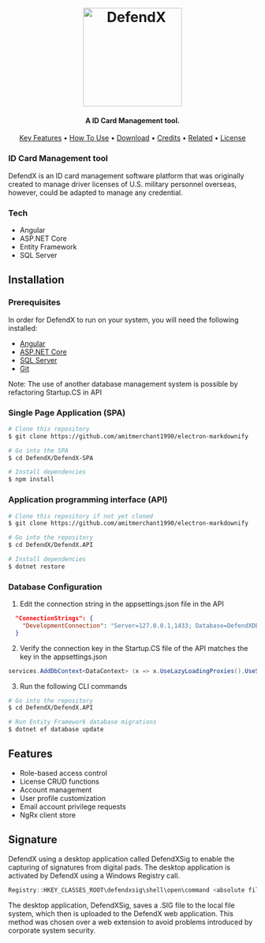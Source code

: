 <h1 align="center">
  <br>
  <img src="/doc/banner.png" alt="DefendX" width="200">
</h1>

<h4 align="center">A ID Card Management tool.</h4>

<p align="center">
  <a href="#key-features">Key Features</a> •
  <a href="#how-to-use">How To Use</a> •
  <a href="#download">Download</a> •
  <a href="#credits">Credits</a> •
  <a href="#related">Related</a> •
  <a href="#license">License</a>
</p>

### ID Card Management tool
DefendX is an ID card management software platform that was originally created to manage driver licenses of U.S. military personnel overseas, however, could be adapted to manage any credential.

### Tech
*   Angular
*   ASP.NET Core
*   Entity Framework
*   SQL Server

## Installation
### Prerequisites

In order for DefendX to run on your system, you will need the following installed:

*   [Angular](https://angular.io/guide/setup-local)
*   [ASP.NET Core](https://dotnet.microsoft.com/download)
*   [SQL Server](https://www.microsoft.com/en-us/sql-server/sql-server-downloads) 
*   [Git](https://git-scm.com)

Note: The use of another database management system is possible by refactoring Startup.CS in API  

### Single Page Application (SPA)
```bash
# Clone this repository
$ git clone https://github.com/amitmerchant1990/electron-markdownify

# Go into the SPA
$ cd DefendX/DefendX-SPA

# Install dependencies
$ npm install
```

### Application programming interface (API) 
```bash
# Clone this repository if not yet cloned
$ git clone https://github.com/amitmerchant1990/electron-markdownify

# Go into the repository
$ cd DefendX/DefendX.API

# Install dependencies
$ dotnet restore
```

### Database Configuration
1. Edit the connection string in the appsettings.json file in the API
```json
  "ConnectionStrings": {
    "DevelopmentConnection": "Server=127.0.0.1,1433; Database=DefendXDB; Uid=SomeUserID; Pwd=SomePassword"
  }
```

2. Verify the connection key in the Startup.CS file of the API matches the key in the appsettings.json
```csharp
services.AddDbContext<DataContext> (x => x.UseLazyLoadingProxies().UseSqlServer (Configuration.GetConnectionString ("DevelopmentConnection")));
```

3. Run the following CLI commands
```bash
# Go into the repository
$ cd DefendX/DefendX.API

# Run Entity Framework database migrations
$ dotnet ef database update
```

## Features

*   Role-based access control
*   License CRUD functions
*   Account management
*   User profile customization
*   Email account privilege requests
*   NgRx client store

## Signature
DefendX using a desktop application called DefendXSig to enable the capturing of signatures from digital pads.  The desktop application is activated by DefendX using a Windows Registry call.

```powershell
Registry::HKEY_CLASSES_ROOT\defendxsig\shell\open\command <absolute file path to DefendXSig>
```
The desktop application, DefendXSig, saves a .SIG file to the local file system, which then is uploaded to the DefendX web application.  This method was chosen over a web extension to avoid problems introduced by corporate system security. 
